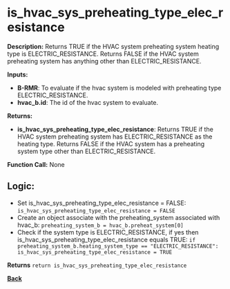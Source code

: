# is_hvac_sys_preheating_type_elec_resistance 

**Description:** Returns TRUE if the HVAC system preheating system heating type is ELECTRIC_RESISTANCE. Returns FALSE if the HVAC system preheating system has anything other than ELECTRIC_RESISTANCE.   

**Inputs:**  
- **B-RMR**: To evaluate if the hvac system is modeled with preheating type ELECTRIC_RESISTANCE.   
- **hvac_b.id**: The id of the hvac system to evaluate.  

**Returns:**  
- **is_hvac_sys_preheating_type_elec_resistance**: Returns TRUE if the HVAC system preheating system has ELECTRIC_RESISTANCE as the heating type. Returns FALSE if the HVAC system has a preheating system type other than ELECTRIC_RESISTANCE.   
 
**Function Call:**  None  

## Logic:   
- Set is_hvac_sys_preheating_type_elec_resistance = FALSE: `is_hvac_sys_preheating_type_elec_resistance = FALSE`  
- Create an object associate with the preheating_system associated with hvac_b: `preheating_system_b = hvac_b.preheat_system[0]`
- Check if the system type is ELECTRIC_RESISTANCE, if yes then is_hvac_sys_preheating_type_elec_resistance equals TRUE: `if preheating_system_b.heating_system_type == "ELECTRIC_RESISTANCE": is_hvac_sys_preheating_type_elec_resistance = TRUE`  

**Returns** `return is_hvac_sys_preheating_type_elec_resistance`  

**[Back](../_toc.md)**